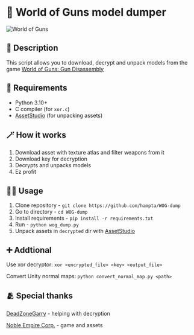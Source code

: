 # 🔫 World of Guns model dumper 

![World of Guns](https://cdn.cloudflare.steamstatic.com/steam/apps/262410/library_hero.jpg)

## 📙 Description
This script allows you to download, decrypt and unpack models from the game [World of Guns: Gun Disassembly](https://store.steampowered.com/app/262410/World_of_Guns_Gun_Disassembly/)

## 🔗 Requirements
- Python 3.10+ 
- C compiler (for `xor.c`)
- [AssetStudio](https://github.com/Perfare/AssetStudio) (for unpacking assets)

## 🪄 How it works
1. Download asset with texture atlas and filter weapons from it
2. Download key for decryption
3. Decrypts and unpacks models
4. Ez profit

## 🧑‍🏭 Usage
1. Clone repository - `git clone https://github.com/hampta/WOG-dump`
2. Go to directory - `cd WOG-dump`
3. Install requirements - `pip install -r requirements.txt`
4. Run - `python wog_dump.py`
5. Unpack assets in `decrypted` dir with [AssetStudio](https://github.com/Perfare/AssetStudio)

## ➕ Addtional
Use xor decryptor: `xor <encrypted_file> <key> <output_file>`

Convert Unity normal maps: `python convert_normal_map.py <path>`

## 🫂 Special thanks
[DeadZoneGarry](https://github.com/DeadZoneLuna) - helping with decryption

[Noble Empire Corp.](https://noble-empire.com/news.php) - game and assets